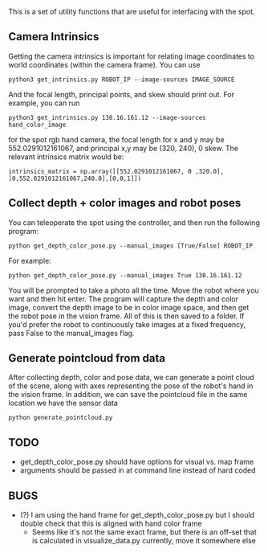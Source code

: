 This is a set of utility functions that are useful for interfacing with the spot.

## Camera Intrinsics
Getting the camera intrinsics is important for relating image coordinates to world coordinates (within the camera frame). You can use

`python3 get_intrinsics.py ROBOT_IP --image-sources IMAGE_SOURCE`

And the focal length, principal points, and skew should print out. For example, you can run

`python3 get_intrinsics.py 138.16.161.12 --image-sources hand_color_image`

for the spot rgb hand camera, the focal length for x and y may be 552.0291012161067, and principal x,y may be (320, 240), 0 skew. The relevant intrinsics matrix would be:

`intrinsics_matrix = np.array([[552.0291012161067, 0 ,320.0],[0,552.0291012161067,240.0],[0,0,1]])`

## Collect depth + color images and robot poses
You can teleoperate the spot using the controller, and then run the following program:

`python get_depth_color_pose.py --manual_images [True/False] ROBOT_IP`

For example:

`python get_depth_color_pose.py --manual_images True 138.16.161.12`

You will be prompted to take a photo all the time. Move the robot where you want and then hit enter. The program will capture the depth and color image, convert the depth image to be in color image space, and then get the robot pose in the vision frame. All of this is then saved to a folder. If you'd prefer the robot to continuously take images at a fixed frequency, pass False to the manual_images flag.

## Generate pointcloud from data
After collecting depth, color and pose data, we can generate a point cloud of the scene, along with axes representing the pose of the robot's hand in the vision frame. In addition, we can save the pointcloud file in the same location we have the sensor data

`python generate_pointcloud.py`

## TODO
- get_depth_color_pose.py should have options for visual vs. map frame
- arguments should be passed in at command line instead of hard coded

## BUGS 
- (?) I am using the hand frame for get_depth_color_pose.py but I should double check that this is aligned with hand color frame
	- Seems like it's not the same exact frame, but there is an off-set that is calculated in visualize_data.py currently, move it somewhere else